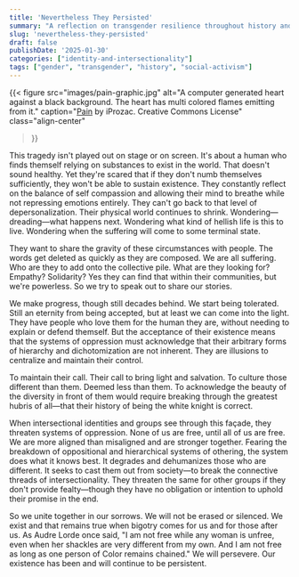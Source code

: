 ```yaml
---
title: 'Nevertheless They Persisted'
summary: "A reflection on transgender resilience throughout history and the strength found in community despite systemic erasure."
slug: 'nevertheless-they-persisted'
draft: false
publishDate: '2025-01-30'
categories: ["identity-and-intersectionality"]
tags: ["gender", "transgender", "history", "social-activism"]
---
```

{{< figure
  src="images/pain-graphic.jpg"
  alt="A computer generated heart against a black background. The heart has multi colored flames emitting from it."
  caption="[Pain](https://www.flickr.com/photos/39265457@N07/3614005398) by iProzac. Creative Commons License"
  class="align-center"
>}}

This tragedy isn't played out on stage or on screen. It's about a human who finds themself relying on substances to exist in the world. That doesn't sound healthy. Yet they're scared that if they don't numb themselves sufficiently, they won't be able to sustain existence. They constantly reflect on the balance of self compassion and allowing their mind to breathe while not repressing emotions entirely. They can't go back to that level of depersonalization. Their physical world continues to shrink. Wondering—dreading—what happens next. Wondering what kind of hellish life is this to live. Wondering when the suffering will come to some terminal state.

They want to share the gravity of these circumstances with people. The words get deleted as quickly as they are composed. We are all suffering. Who are they to add onto the collective pile. What are they looking for? Empathy? Solidarity? Yes they can find that within their communities, but we're powerless. So we try to speak out to share our stories.

We make progress, though still decades behind. We start being tolerated. Still an eternity from being accepted, but at least we can come into the light. They have people who love them for the human they are, without needing to explain or defend themself. But the acceptance of their existence means that the systems of oppression must acknowledge that their arbitrary forms of hierarchy and dichotomization are not inherent. They are illusions to centralize and maintain their control.

To maintain their call. Their call to bring light and salvation. To culture those different than them. Deemed less than them. To acknowledge the beauty of the diversity in front of them would require breaking through the greatest hubris of all—that their history of being the white knight is correct.

When intersectional identities and groups see through this façade, they threaten systems of oppression. None of us are free, until all of us are free. We are more aligned than misaligned and are stronger together. Fearing the breakdown of oppositional and hierarchical systems of othering, the system does what it knows best. It degrades and dehumanizes those who are different. It seeks to cast them out from society—to break the connective threads of intersectionality. They threaten the same for other groups if they don't provide fealty—though they have no obligation or intention to uphold their promise in the end.

So we unite together in our sorrows. We will not be erased or silenced. We exist and that remains true when bigotry comes for us and for those after us. As Audre Lorde once said, "I am not free while any woman is unfree, even when her shackles are very different from my own. And I am not free as long as one person of Color remains chained." We will persevere. Our existence has been and will continue to be persistent.
